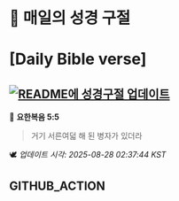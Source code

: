 # 🙏 매일의 성경 구절
# [Daily Bible verse]
## [![README에 성경구절 업데이트](https://github.com/DONGSUKA/first_test/actions/workflows/update-readme-bible.yml/badge.svg)](https://github.com/DONGSUKA/first_test/actions/workflows/update-readme-bible.yml)
<!-- START_BIBLE_VERSE -->
📖 **요한복음 5:5**
> 거기 서른여덟 해 된 병자가 있더라

🕊️ _업데이트 시각: 2025-08-28 02:37:44 KST_
  <!-- END_BIBLE_VERSE -->
## GITHUB_ACTION
